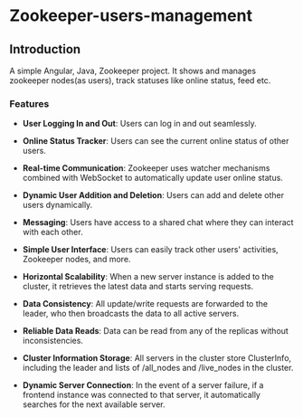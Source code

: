 # Zookeeper-users-management

## Introduction

A simple Angular, Java, Zookeeper project. It shows and manages zookeeper nodes(as users), track statuses like online status, feed etc.

### Features

* **User Logging In and Out**: Users can log in and out seamlessly.

* **Online Status Tracker**: Users can see the current online status of other users.

* **Real-time Communication**: Zookeeper uses watcher mechanisms combined with WebSocket to automatically update user online status.

* **Dynamic User Addition and Deletion**: Users can add and delete other users dynamically.

* **Messaging**: Users have access to a shared chat where they can interact with each other.

* **Simple User Interface**: Users can easily track other users' activities, Zookeeper nodes, and more.

* **Horizontal Scalability**: When a new server instance is added to the cluster, it retrieves the latest data and starts serving requests.

* **Data Consistency**: All update/write requests are forwarded to the leader, who then broadcasts the data to all active servers.

* **Reliable Data Reads**: Data can be read from any of the replicas without inconsistencies.

* **Cluster Information Storage**: All servers in the cluster store ClusterInfo, including the leader and lists of /all_nodes and /live_nodes in the cluster.

* **Dynamic Server Connection**: In the event of a server failure, if a frontend instance was connected to that server, it automatically searches for the next available server.
